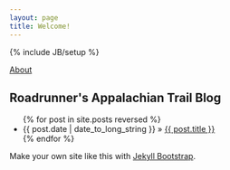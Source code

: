 ```yaml
---
layout: page
title: Welcome!
---
```

{% include JB/setup %}

[About](https://silensangelusnex.github.io/about)

## Roadrunner's Appalachian Trail Blog

<ul class="posts">
  {% for post in site.posts reversed %}
    <li><span>{{ post.date | date_to_long_string }}</span> &raquo; <a href="{{ BASE_PATH }}{{ post.url }}">{{ post.title }}</a></li>
  {% endfor %}
</ul>

Make your own site like this with [Jekyll Bootstrap](http://jekyllbootstrap.com).
